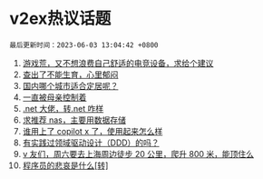 # v2ex热议话题

`最后更新时间：2023-06-03 13:04:42 +0800`

1. [游戏荒，又不想浪费自己舒适的电竞设备，求给个建议](https://www.v2ex.com/t/945257)
1. [查出了不能生育，心里郁闷](https://www.v2ex.com/t/945348)
1. [国内哪个城市适合定居呢？](https://www.v2ex.com/t/945235)
1. [一直被母亲控制着](https://www.v2ex.com/t/945212)
1. [.net 大佬，转.net 咋样](https://www.v2ex.com/t/945221)
1. [求推荐 nas，主要用数据存储](https://www.v2ex.com/t/945234)
1. [谁用上了 copilot x 了，使用起来怎么样](https://www.v2ex.com/t/945233)
1. [有实践过领域驱动设计（DDD）的吗？](https://www.v2ex.com/t/945258)
1. [v 友们，周六要去上海周边徒步 20 公里，爬升 800 米，能顶住么](https://www.v2ex.com/t/945275)
1. [程序员的悲哀是什么[转]](https://www.v2ex.com/t/945371)

